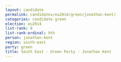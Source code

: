 ```yaml
---
layout: candidate
permalink: candidates/eu2014/green/jonathan-kent/
categories: candidate green
election: eu2014
list-rank: 9
list-rank-ordinal: 9th
person: jonathan-kent
region: south-east
party: green
title: South East - Green Party - Jonathan Kent
---
```

